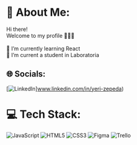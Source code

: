 # 💫 About Me:
Hi there!<br>Welcome to my profile 👩🏻‍💻<br><br>🔭 I’m currently learning React <br>🌱 I’m current a student in Laboratoria <br>


## 🌐 Socials:
[![LinkedIn](https://img.shields.io/badge/LinkedIn-%230077B5.svg?logo=linkedin&logoColor=white)]www.linkedin.com/in/yeri-zepeda) 

# 💻 Tech Stack:
![JavaScript](https://img.shields.io/badge/javascript-%23323330.svg?style=for-the-badge&logo=javascript&logoColor=%23F7DF1E) ![HTML5](https://img.shields.io/badge/html5-%23E34F26.svg?style=for-the-badge&logo=html5&logoColor=white) ![CSS3](https://img.shields.io/badge/css3-%231572B6.svg?style=for-the-badge&logo=css3&logoColor=white) 	![Figma](https://img.shields.io/badge/figma-%23F24E1E.svg?style=for-the-badge&logo=figma&logoColor=white) ![Trello](https://img.shields.io/badge/Trello-%23026AA7.svg?style=for-the-badge&logo=Trello&logoColor=white)


